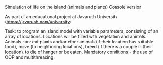 Simulation of life on the island (animals and plants)
Console version

As part of an educational project at Javarush University 
(https://javarush.com/university)

Task: to program an island model with variable parameters, consisting of an array of locations. Locations will be filled with vegetation and animals.
Animals can:
eat plants and/or other animals (if their location has suitable food),
move (to neighboring locations),
breed (if there is a couple in their location),
to die of hunger or be eaten.
Mandatory conditions - the use of OOP and multithreading.